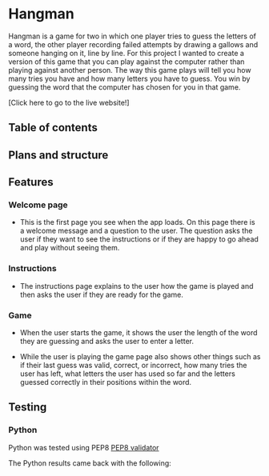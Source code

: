# Hangman

Hangman is a game for two in which one player tries to guess the letters of a word, the other player recording failed attempts by drawing a gallows and someone hanging on it, line by line.
For this project I wanted to create a version of this game that you can play against the computer rather than playing against another person.
The way this game plays will tell you how many tries you have and how many letters you have to guess.
You win by guessing the word that the computer has chosen for you in that game.



[Click here to go to the live website!]

## Table of contents


## Plans and structure 

## Features 

### Welcome page
- This is the first page you see when the app loads. On this page there is a welcome message and a question to the user. The question asks the user if they want to see the instructions or if they are happy to go ahead and play without seeing them. 

### Instructions
- The instructions page explains to the user how the game is played and then asks the user if they are ready for the game.

### Game
- When the user starts the game, it shows the user the length of the word they are guessing and asks the user to enter a letter.


- While the user is playing the game page also shows other things such as if their last guess was valid, correct, or incorrect, how many tries the user has left, what letters the user has used so far and the letters guessed correctly in their positions within the word. 



## Testing

### Python
Python was tested using PEP8 [PEP8 validator](http://pep8online.com/) 

The Python results came back with the following: